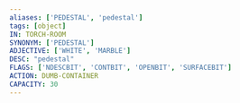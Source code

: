 ```yaml
---
aliases: ['PEDESTAL', 'pedestal']
tags: [object]
IN: TORCH-ROOM
SYNONYM: ['PEDESTAL']
ADJECTIVE: ['WHITE', 'MARBLE']
DESC: "pedestal"
FLAGS: ['NDESCBIT', 'CONTBIT', 'OPENBIT', 'SURFACEBIT']
ACTION: DUMB-CONTAINER
CAPACITY: 30
---
```

